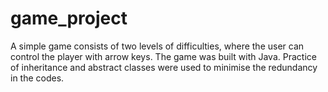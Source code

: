 # game_project

A simple game consists of two levels of difficulties, where the user can control the player with arrow keys. 
The game was built with Java. 
Practice of inheritance and abstract classes were used to minimise the redundancy in the codes.
